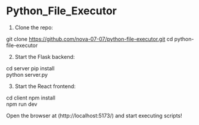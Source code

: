# Python_File_Executor

1. Clone the repo:

  git clone https://github.com/nova-07-07/python-file-executor.git
  cd python-file-executor
  
2. Start the Flask backend:

  cd server
  pip install  
  python server.py
  
3. Start the React frontend:

  cd client
  npm install  
  npm run dev
  
Open the browser at (http://localhost:5173/) and start executing scripts!
